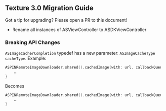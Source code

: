 ## Texture 3.0 Migration Guide

Got a tip for upgrading? Please open a PR to this document!

- Rename all instances of ASViewController to ASDKViewController

### Breaking API Changes

`ASImageCacherCompletion` typedef has a new parameter: `ASImageCacheType cacheType`. Example:


```swift
ASPINRemoteImageDownloader.shared().cachedImage(with: url, callbackQueue: .main) { result in
    …
}
```

Becomes

```swift
ASPINRemoteImageDownloader.shared().cachedImage(with: url, callbackQueue: .main) { result, cacheType in
    …
}
```
